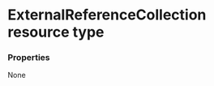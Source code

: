 # ExternalReferenceCollection resource type



### Properties
None

<!-- uuid: 2e3c0d9e-0f4e-4605-88a1-a4a798c74428
2015-10-15 16:17:31 UTC -->
<!-- {
  "type": "#page.annotation",
  "description": "ExternalReferenceCollection resource",
  "keywords": "",
  "section": "documentation",
  "tocPath": ""
}-->